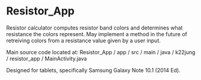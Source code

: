 # Resistor_App
Resistor calculator computes resistor band colors and determines what resistance the colors represent. 
May implement a method in the future of retreiving colors from a resistance value given by a user input.

Main source code located at: Resistor_App / app / src / main / java / k22jung / resistor_app / MainActivity.java 

Designed for tablets, specifically Samsung Galaxy Note 10.1 (2014 Ed).
